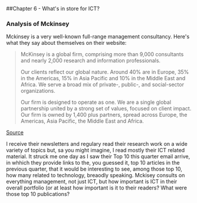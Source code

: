  ##Chapter 6 - What's in store for ICT?
 
 ### Analysis of Mckinsey
 
 Mckinsey is a very well-known full-range management consultancy. Here's what they say about themselves on their website:
 
>McKinsey is a global firm, comprising more than 9,000 consultants and nearly 2,000 research and information professionals.
>
>Our clients reflect our global nature. Around 40% are in Europe, 35% in the Americas, 15% in Asia Pacific and 10% in the Middle East and Africa. We serve a broad mix of private-, public-, and social-sector organizations.
>
>Our firm is designed to operate as one. We are a single global partnership united by a strong set of values, focused on client impact. Our firm is owned by 1,400 plus partners,  spread across Europe, the Americas, Asia Pacific, the Middle East and Africa.

[Source](http://www.mckinsey.com/about-us/who-we-are)

I receive their newsletters and regulary read their research work on a wide variety of topics but, sa you might imagine, I read mostly their ICT related material. It struck me one day as I saw their Top 10 this quarter email arrive, in whhich they provide links to the, you guessed it, top 10 articles in the previous quarter, that it would be interesting to see, among those top 10, how many related to technology, breaodly speaking. Mckisey consults on everything management, not just ICT, but how important is ICT in their overall portfolio (or at least how important is it to their readers? What were those top 10 publications?